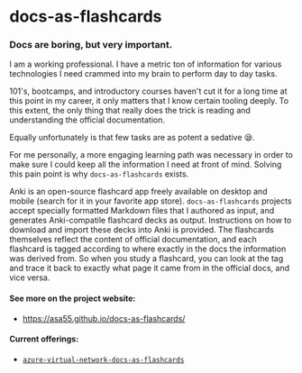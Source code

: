 # docs-as-flashcards

### Docs are boring, but very important.

I am a working professional. I have a metric ton of information for various technologies I need crammed into my brain to perform day to day tasks.

101's, bootcamps, and introductory courses haven't cut it for a long time at this point in my career, it only matters that I know certain tooling deeply. To this extent, the only thing that really does the trick is reading and understanding the official documentation.

Equally unfortunately is that few tasks are as potent a sedative 😪.

For me personally, a more engaging learning path was necessary in order to make sure I could keep all the information I need at front of mind. Solving this pain point is why `docs-as-flashcards` exists.

Anki is an open-source flashcard app freely available on desktop and mobile (search for it in your favorite app store). `docs-as-flashcards` projects accept specially formatted Markdown files that I authored as input, and generates Anki-compatile flashcard decks as output. Instructions on how to download and import these decks into Anki is provided. The flashcards themselves reflect the content of official documentation, and each flashcard is tagged according to where exactly in the docs the information was derived from. So when you study a flashcard, you can look at the tag and trace it back to exactly what page it came from in the official docs, and vice versa. 

#### See more on the project website:

- https://asa55.github.io/docs-as-flashcards/

#### Current offerings:

* [`azure-virtual-network-docs-as-flashcards`](https://github.com/asa55/azure-virtual-network-docs-as-flashcards)
